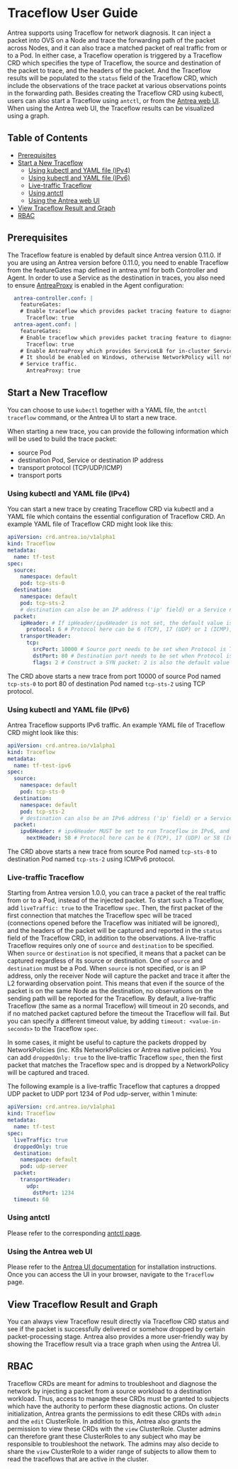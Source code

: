 # Traceflow User Guide

Antrea supports using Traceflow for network diagnosis. It can inject a packet
into OVS on a Node and trace the forwarding path of the packet across Nodes, and
it can also trace a matched packet of real traffic from or to a Pod. In either
case, a Traceflow operation is triggered by a Traceflow CRD which specifies the
type of Traceflow, the source and destination of the packet to trace, and the
headers of the packet. And the Traceflow results will be populated to the
`status` field of the Traceflow CRD, which include the observations of the trace
packet at various observations points in the forwarding path. Besides creating
the Traceflow CRD using kubectl, users can also start a Traceflow using
`antctl`, or from the [Antrea web UI](https://github.com/antrea-io/antrea-ui).
When using the Antrea web UI, the Traceflow results can be visualized using a
graph.

## Table of Contents

<!-- toc -->
- [Prerequisites](#prerequisites)
- [Start a New Traceflow](#start-a-new-traceflow)
  - [Using kubectl and YAML file (IPv4)](#using-kubectl-and-yaml-file-ipv4)
  - [Using kubectl and YAML file (IPv6)](#using-kubectl-and-yaml-file-ipv6)
  - [Live-traffic Traceflow](#live-traffic-traceflow)
  - [Using antctl](#using-antctl)
  - [Using the Antrea web UI](#using-the-antrea-web-ui)
- [View Traceflow Result and Graph](#view-traceflow-result-and-graph)
- [RBAC](#rbac)
<!-- /toc -->

## Prerequisites

The Traceflow feature is enabled by default since Antrea version 0.11.0. If you
are using an Antrea version before 0.11.0, you need to enable Traceflow from the
featureGates map defined in antrea.yml for both Controller and Agent. In order
to use a Service as the destination in traces, you also need to ensure [AntreaProxy](feature-gates.md)
is enabled in the Agent configuration:

```yaml
  antrea-controller.conf: |
    featureGates:
    # Enable traceflow which provides packet tracing feature to diagnose network issue.
      Traceflow: true
  antrea-agent.conf: |
    featureGates:
    # Enable traceflow which provides packet tracing feature to diagnose network issue.
      Traceflow: true
    # Enable AntreaProxy which provides ServiceLB for in-cluster Services in antrea-agent.
    # It should be enabled on Windows, otherwise NetworkPolicy will not take effect on
    # Service traffic.
      AntreaProxy: true
```

## Start a New Traceflow

You can choose to use `kubectl` together with a YAML file, the `antctl traceflow`
command, or the Antrea UI to start a new trace.

When starting a new trace, you can provide the following information which will be used to build the trace packet:

* source Pod
* destination Pod, Service or destination IP address
* transport protocol (TCP/UDP/ICMP)
* transport ports

### Using kubectl and YAML file (IPv4)

You can start a new trace by creating Traceflow CRD via kubectl and a YAML file which contains the essential
configuration of Traceflow CRD. An example YAML file of Traceflow CRD might look like this:

```yaml
apiVersion: crd.antrea.io/v1alpha1
kind: Traceflow
metadata:
  name: tf-test
spec:
  source:
    namespace: default
    pod: tcp-sts-0
  destination:
    namespace: default
    pod: tcp-sts-2
    # destination can also be an IP address ('ip' field) or a Service name ('service' field); the 3 choices are mutually exclusive.
  packet:
    ipHeader: # If ipHeader/ipv6Header is not set, the default value is IPv4+ICMP.
      protocol: 6 # Protocol here can be 6 (TCP), 17 (UDP) or 1 (ICMP), default value is 1 (ICMP)
    transportHeader:
      tcp:
        srcPort: 10000 # Source port needs to be set when Protocol is TCP/UDP.
        dstPort: 80 # Destination port needs to be set when Protocol is TCP/UDP.
        flags: 2 # Construct a SYN packet: 2 is also the default value when the flags field is omitted.
```

The CRD above starts a new trace from port 10000 of source Pod named `tcp-sts-0` to port 80
of destination Pod named `tcp-sts-2` using TCP protocol.

### Using kubectl and YAML file (IPv6)

Antrea Traceflow supports IPv6 traffic. An example YAML file of Traceflow CRD might look like this:

```yaml
apiVersion: crd.antrea.io/v1alpha1
kind: Traceflow
metadata:
  name: tf-test-ipv6
spec:
  source:
    namespace: default
    pod: tcp-sts-0
  destination:
    namespace: default
    pod: tcp-sts-2
    # destination can also be an IPv6 address ('ip' field) or a Service name ('service' field); the 3 choices are mutually exclusive.
  packet:
    ipv6Header: # ipv6Header MUST be set to run Traceflow in IPv6, and ipHeader will be ignored when ipv6Header set.
      nextHeader: 58 # Protocol here can be 6 (TCP), 17 (UDP) or 58 (ICMPv6), default value is 58 (ICMPv6)
```

The CRD above starts a new trace from source Pod named `tcp-sts-0` to destination Pod named `tcp-sts-2` using ICMPv6
protocol.

### Live-traffic Traceflow

Starting from Antrea version 1.0.0, you can trace a packet of the real traffic
from or to a Pod, instead of the injected packet. To start such a Traceflow, add
`liveTraffic: true` to the Traceflow `spec`. Then, the first packet of the first
connection that matches the Traceflow spec will be traced (connections opened
before the Traceflow was initiated will be ignored), and the headers of the
packet will be captured and reported in the `status` field of the Traceflow CRD,
in addition to the observations. A live-traffic Traceflow requires only one of
`source` and `destination` to be specified. When `source` or `destination` is
not specified, it means that a packet can be captured regardless of its source
or destination. One of `source` and `destination`  must be a Pod. When `source`
is not specified, or is an IP address, only the receiver Node will capture the
packet and trace it after the L2 forwarding observation point. This means that
even if the source of the packet is on the same Node as the destination, no
observations on the sending path will be reported for the Traceflow. By default,
a live-traffic Traceflow (the same as a normal Traceflow) will timeout in 20
seconds, and if no matched packet captured before the timeout the Traceflow
will fail. But you can specify a different timeout value, by adding
`timeout: <value-in-seconds>` to the Traceflow `spec`.

In some cases, it might be useful to capture the packets dropped by
NetworkPolicies (inc. K8s NetworkPolicies or Antrea native policies). You can
add `droppedOnly: true` to the live-traffic Traceflow `spec`, then the first
packet that matches the Traceflow spec and is dropped by a NetworkPolicy will
be captured and traced.

The following example is a live-traffic Traceflow that captures a dropped UDP
packet to UDP port 1234 of Pod udp-server, within 1 minute:

```yaml
apiVersion: crd.antrea.io/v1alpha1
kind: Traceflow
metadata:
  name: tf-test
spec:
  liveTraffic: true
  droppedOnly: true
  destination:
    namespace: default
    pod: udp-server
  packet:
    transportHeader:
      udp:
        dstPort: 1234
  timeout: 60
```

### Using antctl

Please refer to the corresponding [antctl page](antctl.md#traceflow).

### Using the Antrea web UI

Please refer to the [Antrea UI documentation](https://github.com/antrea-io/antrea-ui)
for installation instructions. Once you can access the UI in your browser,
navigate to the `Traceflow` page.

## View Traceflow Result and Graph

You can always view Traceflow result directly via Traceflow CRD status and see if the packet is successfully delivered
or somehow dropped by certain packet-processing stage. Antrea also provides a more user-friendly way by showing the
Traceflow result via a trace graph when using the Antrea UI.

## RBAC

Traceflow CRDs are meant for admins to troubleshoot and diagnose the network
by injecting a packet from a source workload to a destination workload. Thus,
access to manage these CRDs must be granted to subjects which
have the authority to perform these diagnostic actions. On cluster
initialization, Antrea grants the permissions to edit these CRDs with `admin`
and the `edit` ClusterRole. In addition to this, Antrea also grants the
permission to view these CRDs with the `view` ClusterRole. Cluster admins can
therefore grant these ClusterRoles to any subject who may be responsible to
troubleshoot the network. The admins may also decide to share the `view`
ClusterRole to a wider range of subjects to allow them to read the traceflows
that are active in the cluster.
